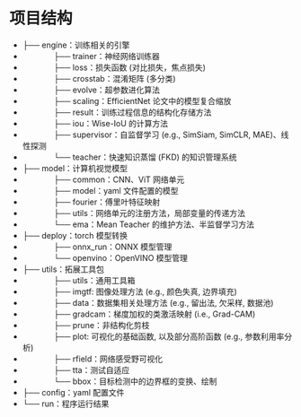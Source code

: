 # 项目结构
- ├── engine：训练相关的引擎
- $~~~~~~~~~~~~~~$├── trainer：神经网络训练器
- $~~~~~~~~~~~~~~$├── loss：损失函数 (对比损失，焦点损失)
- $~~~~~~~~~~~~~~$├── crosstab：混淆矩阵 (多分类)
- $~~~~~~~~~~~~~~$├── evolve：超参数进化算法
- $~~~~~~~~~~~~~~$├── scaling：EfficientNet 论文中的模型复合缩放
- $~~~~~~~~~~~~~~$├── result：训练过程信息的结构化存储方法
- $~~~~~~~~~~~~~~$├── iou：Wise-IoU 的计算方法
- $~~~~~~~~~~~~~~$├── supervisor：自监督学习 (e.g., SimSiam, SimCLR, MAE)、线性探测
- $~~~~~~~~~~~~~~$└── teacher：快速知识蒸馏 (FKD) 的知识管理系统
- ├── model：计算机视觉模型
- $~~~~~~~~~~~~~~$├── common：CNN、ViT 网络单元
- $~~~~~~~~~~~~~~$├── model：yaml 文件配置的模型
- $~~~~~~~~~~~~~~$├── fourier：傅里叶特征映射
- $~~~~~~~~~~~~~~$├── utils：网络单元的注册方法，局部变量的传递方法
- $~~~~~~~~~~~~~~$└── ema：Mean Teacher 的维护方法、半监督学习方法
- ├── deploy：torch 模型转换
- $~~~~~~~~~~~~~~$├── onnx_run：ONNX 模型管理
- $~~~~~~~~~~~~~~$└── openvino：OpenVINO 模型管理
- ├── utils：拓展工具包
- $~~~~~~~~~~~~~~$├── utils：通用工具箱
- $~~~~~~~~~~~~~~$├── imgtf: 图像处理方法 (e.g., 颜色失真, 边界填充)
- $~~~~~~~~~~~~~~$├── data：数据集相关处理方法 (e.g., 留出法, 欠采样, 数据池)
- $~~~~~~~~~~~~~~$├── gradcam：梯度加权的类激活映射 (i.e., Grad-CAM)
- $~~~~~~~~~~~~~~$├── prune：非结构化剪枝
- $~~~~~~~~~~~~~~$├── plot: 可视化的基础函数, 以及部分高阶函数 (e.g., 参数利用率分析)
- $~~~~~~~~~~~~~~$├── rfield：网络感受野可视化
- $~~~~~~~~~~~~~~$├── tta：测试自适应
- $~~~~~~~~~~~~~~$└── bbox：目标检测中的边界框的变换、绘制
- ├── config：yaml 配置文件
- └── run：程序运行结果
